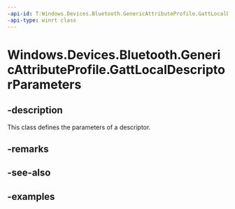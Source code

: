 ```yaml
---
-api-id: T:Windows.Devices.Bluetooth.GenericAttributeProfile.GattLocalDescriptorParameters
-api-type: winrt class
---
```


<!-- Class syntax.
public class GattLocalDescriptorParameters 
-->

# Windows.Devices.Bluetooth.GenericAttributeProfile.GattLocalDescriptorParameters

## -description
This class defines the parameters of a descriptor.

## -remarks

## -see-also

## -examples

